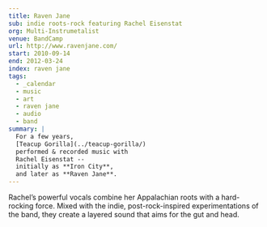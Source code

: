 ```yaml
---
title: Raven Jane
sub: indie roots-rock featuring Rachel Eisenstat
org: Multi-Instrumetalist
venue: BandCamp
url: http://www.ravenjane.com/
start: 2010-09-14
end: 2012-03-24
index: raven jane
tags:
  - _calendar
  - music
  - art
  - raven jane
  - audio
  - band
summary: |
  For a few years,
  [Teacup Gorilla](../teacup-gorilla/)
  performed & recorded music with
  Rachel Eisenstat --
  initially as **Iron City**,
  and later as **Raven Jane**.
---
```


Rachel’s powerful vocals
combine her Appalachian roots
with a hard-rocking force.
Mixed with the indie,
post-rock-inspired experimentations of the band,
they create a layered sound
that aims for the gut and head.
